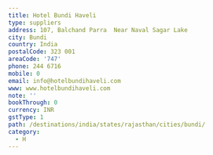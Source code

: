 ```yaml
---
title: Hotel Bundi Haveli
type: suppliers
address: 107, Balchand Parra  Near Naval Sagar Lake
city: Bundi
country: India
postalCode: 323 001
areaCode: '747'
phone: 244 6716
mobile: 0
email: info@hotelbundihaveli.com
www: www.hotelbundihaveli.com
note: ''
bookThrough: 0
currency: INR
gstType: 1
path: /destinations/india/states/rajasthan/cities/bundi/
category:
  - H
---
```


